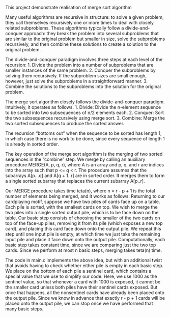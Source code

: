 This project demonstrate realisation of merge sort algorithm

Many useful algorithms are recursive in structure: to solve a given problem, they
call themselves recursively one or more times to deal with closely related subproblems. 
These algorithms typically follow a divide-and-conquer approach: they
break the problem into several subproblems that are similar to the original problem but 
smaller in size, solve the subproblems recursively, and then combine these
solutions to create a solution to the original problem.

The divide-and-conquer paradigm involves three steps at each level of the recursion:
    1. Divide the problem into a number of subproblems that are smaller instances of the
same problem.
    2. Conquer the subproblems by solving them recursively. If the subproblem sizes are
small enough, however, just solve the subproblems in a straightforward manner.
    3. Combine the solutions to the subproblems into the solution for the original problem.

The merge sort algorithm closely follows the divide-and-conquer paradigm. Intuitively, it operates as follows.
    1. Divide: Divide the n-element sequence to be sorted into two subsequences of n/2
elements each.
    2. Conquer: Sort the two subsequences recursively using merge sort.
    3. Combine: Merge the two sorted subsequences to produce the sorted answer.

The recursion “bottoms out” when the sequence to be sorted has length 1, in which
case there is no work to be done, since every sequence of length 1 is already in
sorted order.

The key operation of the merge sort algorithm is the merging of two sorted
sequences in the “combine” step. We merge by calling an auxiliary procedure
MERGE(A, p, q, r), where A is an array and p, q, and r are indices into the array
such that p <= q < r. The procedure assumes that the subarrays A[p...q] and
A[q + 1..r] are in sorted order. It merges them to form a single sorted subarray
that replaces the current subarray A[p..r].

Our MERGE procedure takes time teta(n), where n = r - p + 1 is the total
number of elements being merged, and it works as follows. Returning to our 
cardplaying motif, suppose we have two piles of cards face up on a table. Each pile is
sorted, with the smallest cards on top. We wish to merge the two piles into a single
sorted output pile, which is to be face down on the table. Our basic step consists
of choosing the smaller of the two cards on top of the face-up piles, removing it
from its pile (which exposes a new top card), and placing this card face down onto
the output pile. We repeat this step until one input pile is empty, at which time
we just take the remaining input pile and place it face down onto the output pile.
Computationally, each basic step takes constant time, since we are comparing just
the two top cards. Since we perform at most n basic steps, merging takes teta(n)
time.

The code in main.c implements the above idea, but with an additional
twist that avoids having to check whether either pile is empty in each basic step.
We place on the bottom of each pile a sentinel card, which contains a special value
that we use to simplify our code. Here, we use 1000 as the sentinel value, so that
whenever a card with 1000 is exposed, it cannot be the smaller card unless both piles
have their sentinel cards exposed. But once that happens, all the nonsentinel cards
have already been placed onto the output pile. Since we know in advance that
exactly r - p + 1 cards will be placed onto the output pile, we can stop once we
have performed that many basic steps.